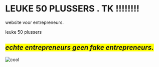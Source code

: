<html>
<head>
<link rel="shortcut icon" type="image/x-icon" href="favicon.ico">
</head>
<body>

<h1>LEUKE 50 PLUSSERS . TK !!!!!!!!</h1>
<p>website voor entrepreneurs.</p>
<p>leuke 50 plussers</p>

<h2><span style="background-color: #ffff00;"><em><strong>echte entrepreneurs geen fake entrepreneurs.</strong></em></span></h2>

<audio src="/music/sneaky_snitch.mp3" autoplay>
<p>If you are reading this, it is because your browser does not support the audio element.     </p>
<embed src="/music/sneaky_snitch.mp3" width="180" height="90" hidden="true" />
</audio>

<p><img src="https://html-online.com/editor/tiny4_9_11/plugins/emoticons/img/smiley-cool.gif" alt="cool" /></p>

</body>
</html>
